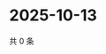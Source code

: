 # 2025-10-13

共 0 条

<!-- BEGIN ZHIHUVIDEO -->
<!-- 最后更新时间 Mon Oct 13 2025 21:24:23 GMT+0800 (China Standard Time) -->

<!-- END ZHIHUVIDEO -->
